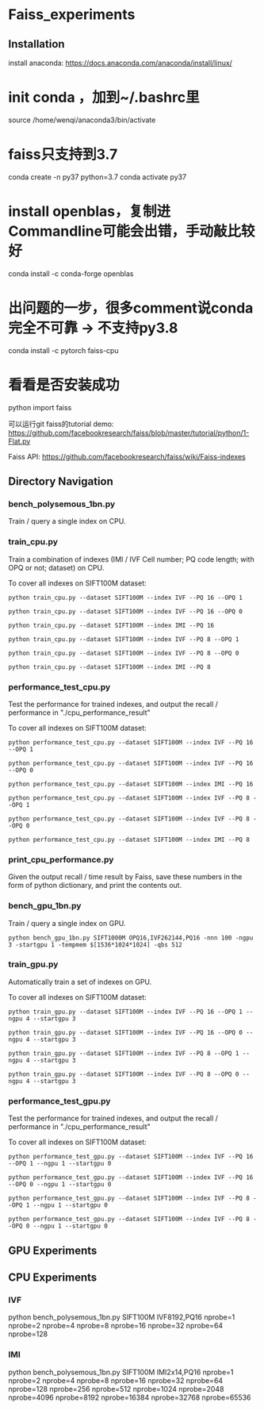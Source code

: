 # Faiss_experiments

## Installation

install anaconda: https://docs.anaconda.com/anaconda/install/linux/

# init conda ，加到~/.bashrc里
source /home/wenqi/anaconda3/bin/activate

# faiss只支持到3.7
conda create -n py37 python=3.7
conda activate py37

# install openblas，复制进Commandline可能会出错，手动敲比较好
conda install -c conda-forge openblas

# 出问题的一步，很多comment说conda完全不可靠 -> 不支持py3.8
conda install -c pytorch faiss-cpu

# 看看是否安装成功
python 
import faiss

可以运行git faiss的tutorial demo: 
https://github.com/facebookresearch/faiss/blob/master/tutorial/python/1-Flat.py

Faiss API: 
https://github.com/facebookresearch/faiss/wiki/Faiss-indexes

## Directory Navigation

### bench_polysemous_1bn.py

Train / query a single index on CPU.

### train_cpu.py

Train a combination of indexes (IMI / IVF Cell number; PQ code length; with OPQ or not; dataset) on CPU.

To cover all indexes on SIFT100M dataset: 

```
python train_cpu.py --dataset SIFT100M --index IVF --PQ 16 --OPQ 1

python train_cpu.py --dataset SIFT100M --index IVF --PQ 16 --OPQ 0

python train_cpu.py --dataset SIFT100M --index IMI --PQ 16

python train_cpu.py --dataset SIFT100M --index IVF --PQ 8 --OPQ 1

python train_cpu.py --dataset SIFT100M --index IVF --PQ 8 --OPQ 0

python train_cpu.py --dataset SIFT100M --index IMI --PQ 8
```

### performance_test_cpu.py

Test the performance for trained indexes, and output the recall / performance in "./cpu_performance_result"

To cover all indexes on SIFT100M dataset:  

```
python performance_test_cpu.py --dataset SIFT100M --index IVF --PQ 16 --OPQ 1

python performance_test_cpu.py --dataset SIFT100M --index IVF --PQ 16 --OPQ 0

python performance_test_cpu.py --dataset SIFT100M --index IMI --PQ 16

python performance_test_cpu.py --dataset SIFT100M --index IVF --PQ 8 --OPQ 1

python performance_test_cpu.py --dataset SIFT100M --index IVF --PQ 8 --OPQ 0

python performance_test_cpu.py --dataset SIFT100M --index IMI --PQ 8
```

### print_cpu_performance.py

Given the output recall / time result by Faiss, save these numbers in the form of python dictionary, and print the contents out.

### bench_gpu_1bn.py

Train / query a single index on GPU.

```
python bench_gpu_1bn.py SIFT1000M OPQ16,IVF262144,PQ16 -nnn 100 -ngpu 3 -startgpu 1 -tempmem $[1536*1024*1024] -qbs 512
```

### train_gpu.py

Automatically train a set of indexes on GPU.

To cover all indexes on SIFT100M dataset:  

```
python train_gpu.py --dataset SIFT100M --index IVF --PQ 16 --OPQ 1 --ngpu 4 --startgpu 3

python train_gpu.py --dataset SIFT100M --index IVF --PQ 16 --OPQ 0 --ngpu 4 --startgpu 3

python train_gpu.py --dataset SIFT100M --index IVF --PQ 8 --OPQ 1 --ngpu 4 --startgpu 3

python train_gpu.py --dataset SIFT100M --index IVF --PQ 8 --OPQ 0 --ngpu 4 --startgpu 3
```

### performance_test_gpu.py

Test the performance for trained indexes, and output the recall / performance in "./cpu_performance_result"

To cover all indexes on SIFT100M dataset:  

```
python performance_test_gpu.py --dataset SIFT100M --index IVF --PQ 16 --OPQ 1 --ngpu 1 --startgpu 0

python performance_test_gpu.py --dataset SIFT100M --index IVF --PQ 16 --OPQ 0 --ngpu 1 --startgpu 0

python performance_test_gpu.py --dataset SIFT100M --index IVF --PQ 8 --OPQ 1 --ngpu 1 --startgpu 0

python performance_test_gpu.py --dataset SIFT100M --index IVF --PQ 8 --OPQ 0 --ngpu 1 --startgpu 0
```

## GPU Experiments

## CPU Experiments

### IVF

python bench_polysemous_1bn.py SIFT100M IVF8192,PQ16 nprobe=1 nprobe=2 nprobe=4 nprobe=8 nprobe=16 nprobe=32 nprobe=64 nprobe=128

### IMI

python bench_polysemous_1bn.py SIFT100M IMI2x14,PQ16 nprobe=1 nprobe=2 nprobe=4 nprobe=8 nprobe=16 nprobe=32 nprobe=64 nprobe=128 nprobe=256 nprobe=512 nprobe=1024 nprobe=2048 nprobe=4096 nprobe=8192 nprobe=16384 nprobe=32768 nprobe=65536 
